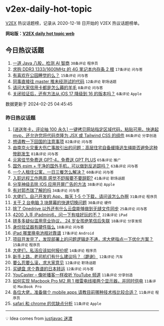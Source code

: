 # v2ex-daily-hot-topic

[V2EX](https://www.v2ex.com/) 热议话题榜，记录从 2020-12-18 日开始的 V2EX 热议话题榜单。

**网站版：[V2EX daily hot topic web](https://boojack.github.io/v2ex-daily-hot-topic-web/)**

## 今日热议话题

<!-- TODAY BEGIN -->

1. [一道 Java 八股，检测 AI 智商](https://www.v2ex.com/t/1018215) `30条评论` `程序员`
1. [求购 DDR3 1333/1600MHz 的 4G 笔记本内存条 2 根](https://www.v2ex.com/t/1018213) `17条评论` `问与答`
1. [有喜欢在公园睡觉的么？](https://www.v2ex.com/t/1018219) `15条评论` `问与答`
1. [同事直接往 master 推未经测试的代码](https://www.v2ex.com/t/1018230) `12条评论` `职场话题`
1. [请问大家信用卡都是怎么薅的羊毛](https://www.v2ex.com/t/1018232) `8条评论` `问与答`
1. [关闭验证后，还有方法从 iOS 17 降级到 16 的版本吗？](https://www.v2ex.com/t/1018228) `6条评论` `Apple`

数据更新于 2024-02-25 04:45:45

<!-- TODAY END -->

### 昨日热议话题

<!-- YESTERDAY BEGIN -->

1. [[进送年卡，评论抽 100 永久] 一键拷贝网站指定区域代码，粘贴可用，快速起 mvp，还允许您将代码克隆为 JSX 或 Tailwind CSS 的组件](https://www.v2ex.com/t/1018061) `86条评论` `分享创造`
1. [想请教一下回国的注意事项](https://www.v2ex.com/t/1018103) `82条评论` `问与答`
1. [由南京火灾重大伤亡事故引出的问题：高层住宅自备缓降逃生绳能否避免这种惨剧发生](https://www.v2ex.com/t/1018071) `81条评论` `问与答`
1. [元宵佳节免费送 GPT-4，免费送 GPT PLUS](https://www.v2ex.com/t/1018080) `65条评论` `推广`
1. [国外 esim + 干净的国外手机，可以做到反追踪吗？](https://www.v2ex.com/t/1018068) `63条评论` `问与答`
1. [一个人租住公寓，一日三餐怎么解决？](https://www.v2ex.com/t/1018051) `60条评论` `问与答`
1. [入职远程工作两周,感觉不舒服要不要辞职?](https://www.v2ex.com/t/1018062) `41条评论` `职场话题`
1. [分享神级去除 IOS 应用开屏广告的方法](https://www.v2ex.com/t/1018073) `38条评论` `Apple`
1. [有对郭杰瑞了解的吗](https://www.v2ex.com/t/1018154) `34条评论` `问与答`
1. [大佬们，自己开发的 App，每天 1-5 个下载，请问该怎么办啊](https://www.v2ex.com/t/1018101) `31条评论` `程序员`
1. [关于 2 台电脑 3 块屏幕的快速切换问题](https://www.v2ex.com/t/1018093) `30条评论` `硬件`
1. [除了 Onedrive 以外还有什么云盘能够做到无缝文件同步](https://www.v2ex.com/t/1018158) `25条评论` `问与答`
1. [4200 入手 iPadmini6，问一下有啥好玩的不？](https://www.v2ex.com/t/1018152) `22条评论` `iPad`
1. [拼多多疑似滥用竞业协议， 24 岁女孩绝笔信后失联](https://www.v2ex.com/t/1018187) `18条评论` `分享发现`
1. [身份验证器有硬件版么](https://www.v2ex.com/t/1018053) `18条评论` `问与答`
1. [iPad 哪里换电池相对靠谱](https://www.v2ex.com/t/1018104) `17条评论` `Android`
1. [项目开发完了，发现部署上的问题逻辑走不通，求大佬指点一下优化方案？](https://www.v2ex.com/t/1018119) `15条评论` `程序员`
1. [大佬们，私活应该如何报价呢](https://www.v2ex.com/t/1018060) `14条评论` `程序员`
1. [新手上路，老司机们有什么建议吗？（跪谢）](https://www.v2ex.com/t/1018177) `12条评论` `汽车`
1. [要么忍要么滚，求大家意见](https://www.v2ex.com/t/1018146) `12条评论` `职场话题`
1. [买键盘 求个靠谱的日本转运](https://www.v2ex.com/t/1018064) `12条评论` `问与答`
1. [YouCaster – 像听播客一样收听 YouTube 频道](https://www.v2ex.com/t/1018175) `11条评论` `分享创造`
1. [如何实现 Macbook Pro M2 用 1 根雷电线接两个显示器，并同时供电](https://www.v2ex.com/t/1018099) `11条评论` `MacBook Pro`
1. [各位大佬，准备做个 mobile apps 请教目前哪种技术栈比较合适？](https://www.v2ex.com/t/1018066) `11条评论` `程序员`
1. [safari 和 chrome 的优缺点分析](https://www.v2ex.com/t/1018063) `11条评论` `Apple`

<!-- YESTERDAY END -->

---

💡 Idea comes from [justjavac 迷渡](https://github.com/justjavac/)
